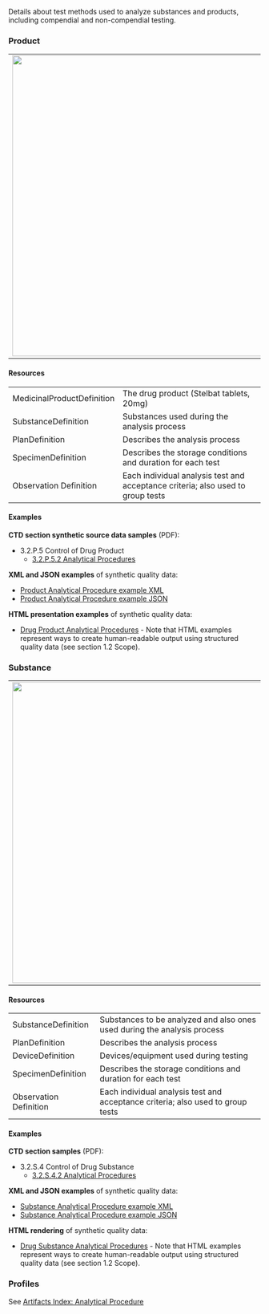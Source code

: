 Details about test methods used to analyze substances and products, including compendial and non-compendial testing.

### Product 

<table>
<tr><td><img src="analytical procedures.png" width="600"/></td></tr>
</table>

#### Resources
<table>

<tr><td>MedicinalProductDefinition</td><td>The drug product (Stelbat tablets, 20mg)</td></tr>
<tr><td>SubstanceDefinition</td><td>Substances used during the analysis process</td></tr>
<tr><td>PlanDefinition</td><td>Describes the analysis process</td></tr>
<tr><td>SpecimenDefinition</td><td>Describes the storage conditions and duration for each test</td></tr>
<tr><td>Observation Definition</td><td>Each individual analysis test and acceptance criteria; also used to group tests</td></tr>
</table>

#### Examples
**CTD section synthetic source data samples** (PDF):
- 3.2.P.5 Control of Drug Product
    - <a href="https://github.com/HL7/uv-dx-pq/raw/master/input/examples-pdf/3.2.P.5.2_Analytical_Procedures-G1113-Assay-ID-Deg-Sample-Prep.pdf ">3.2.P.5.2 Analytical Procedures</a>

**XML and JSON examples** of synthetic quality data:
- <a href="Bundle-bundle-analytical-procedure-pq-ex1-prod.xml.html">Product Analytical Procedure example XML</a>
- <a href="Bundle-bundle-analytical-procedure-pq-ex1-prod.json.html">Product Analytical Procedure example JSON</a>

**HTML presentation examples** of synthetic quality data:
- <a href="anal_proc_rend_p.html">Drug Product Analytical Procedures</a> - Note that HTML examples represent ways to create human-readable output using structured quality data (see section 1.2 Scope).

### Substance
<table>
<tr><td><img src="substance_analytical_procedures.png" width="600"/></td></tr>

</table>
 
#### Resources
<table>

<tr><td>SubstanceDefinition</td><td>Substances to be analyzed and also ones used during the analysis process</td></tr>
<tr><td>PlanDefinition</td><td>Describes the analysis process</td></tr>
<tr><td>DeviceDefinition</td><td>Devices/equipment used during testing</td></tr>
<tr><td>SpecimenDefinition</td><td>Describes the storage conditions and duration for each test</td></tr>
<tr><td>Observation Definition</td><td>Each individual analysis test and acceptance criteria; also used to group tests</td></tr>
</table>

#### Examples
**CTD section samples** (PDF):
- 3.2.S.4 Control of Drug Substance
    - <a href="https://github.com/HL7/uv-dx-pq/raw/master/input/examples-pdf/3.2.S.4.2_Analytical_Procedures-G1112-PSD-Method.pdf ">3.2.S.4.2 Analytical Procedures</a>

**XML and JSON examples** of synthetic quality data:
- <a href="Bundle-bundle-analytical-procedure-pq-ex2-sub.xml.html">Substance Analytical Procedure example XML</a>
- <a href="Bundle-bundle-analytical-procedure-pq-ex2-sub.json.html">Substance Analytical Procedure example JSON</a>

**HTML rendering** of synthetic quality data:
- <a href="anal_proc_rend_s.html">Drug Substance Analytical Procedures</a> - Note that HTML examples represent ways to create human-readable output using structured quality data (see section 1.2 Scope).

### Profiles 
See [Artifacts Index: Analytical Procedure](artifacts.html#analytical-procedures)

